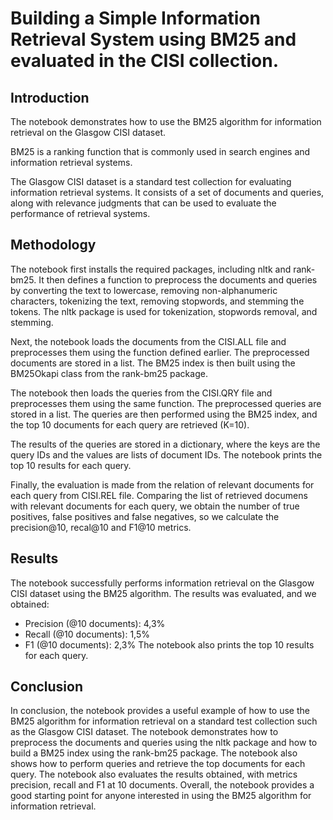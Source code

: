 # Building a Simple Information Retrieval System using BM25 and evaluated in the CISI collection.

## Introduction

The notebook demonstrates how to use the BM25 algorithm for information retrieval on the Glasgow CISI dataset. 

BM25 is a ranking function that is commonly used in search engines and information retrieval systems. 

The Glasgow CISI dataset is a standard test collection for evaluating information retrieval systems. 
It consists of a set of documents and queries, along with relevance judgments that can be used to evaluate the performance of retrieval systems.

## Methodology

The notebook first installs the required packages, including nltk and rank-bm25. 
It then defines a function to preprocess the documents and queries by converting the text to lowercase, removing non-alphanumeric characters, tokenizing the text, removing stopwords, and stemming the tokens. 
The nltk package is used for tokenization, stopwords removal, and stemming.

Next, the notebook loads the documents from the CISI.ALL file and preprocesses them using the function defined earlier. 
The preprocessed documents are stored in a list. The BM25 index is then built using the BM25Okapi class from the rank-bm25 package.

The notebook then loads the queries from the CISI.QRY file and preprocesses them using the same function. 
The preprocessed queries are stored in a list. The queries are then performed using the BM25 index, and the top 10 documents for each query are retrieved (K=10).

The results of the queries are stored in a dictionary, where the keys are the query IDs and the values are lists of document IDs. 
The notebook prints the top 10 results for each query.

Finally, the evaluation is made from the relation of relevant documents for each query from CISI.REL file. 
Comparing the list of retrieved documens with relevant documents for each query, we obtain the number of true positives, false positives and false negatives, so we calculate the precision@10, recal@10 and F1@10 metrics.

## Results

The notebook successfully performs information retrieval on the Glasgow CISI dataset using the BM25 algorithm. 
The results was evaluated, and we obtained:
*  Precision (@10 documents): 4,3%
*  Recall (@10 documents): 1,5%
*  F1 (@10 documents): 2,3%
The notebook also prints the top 10 results for each query.

## Conclusion

In conclusion, the notebook provides a useful example of how to use the BM25 algorithm for information retrieval on a standard test collection such as the Glasgow CISI dataset. 
The notebook demonstrates how to preprocess the documents and queries using the nltk package and how to build a BM25 index using the rank-bm25 package. 
The notebook also shows how to perform queries and retrieve the top documents for each query. 
The notebook also evaluates the results obtained, with metrics precision, recall and F1 at 10 documents.
Overall, the notebook provides a good starting point for anyone interested in using the BM25 algorithm for information retrieval.
